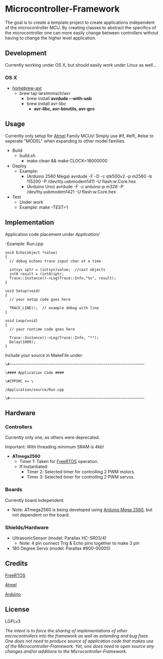 # Microcontroller-Framework

The goal is to create a template project to create applications independent of the microcontroller MCU.  By creating classes to abstract the specifics of the microcontroller one can more easily change between controllers without having to change the higher level application.

## Development

Currently working under OS X, but should easily work under Linux as well...

### OS X
  - [homebrew-avr](https://github.com/larsimmisch/homebrew-avr)
    - brew tap larsimmisch/avr
      - brew install **avrdude --with-usb**
      - brew install avr-libc
        - **avr-libc, avr-binutils, avr-gcc**

## Usage

Currently only setup for [Atmel](http://www.atmel.com/products/microcontrollers/avr/) Family MCUs! Simply use #if, #elfi, #else to seperate "MODEL" when expanding to other model families.

  - Build
     - build.sh
       - make clean && make CLOCK=16000000
  - Deploy
     - Example: 
       - (Arduino 2560 Mega) avrdude -F -D -c stk500v2 -p m2560 -b 115200 -P /dev/tty.usbmodem1411 -U flash:w:Core.hex
       - (Arduino Uno) avrdude -F -c arduino-p m328 -P /dev/tty.usbmodem1421 -U flash:w:Core.hex
  - Test
     - Under work
     - Example: make -TEST=1

## Implementation

Application code placement under *Application/*

  -Example: Run.cpp

    void Echo(object *value)
    {
      // debug echoes trace input char at a time

      intsys iptr = (intsys)value;  //cast objects
      int8 result = (int8)iptr;
      Trace::Instance()->Log(Trace::Info,"%s", result);
    }

    void Setup(void)
    {
      // your setup code goes here

      TRACE_LINE();  // example debug with line
    }

    void Loop(void)
    {
      // your runtime code goes here
      
      Trace::Instance()->Log(Trace::Info, "*");
      Delay(1000);
    }

Include your source in MakeFile under:

  
    \#~~~~~~~~~~~~~~~~~~~~~~~~~~~~~~~~~~~~~~~~~~~~~~~~~~~~~~~~~~~~~~

    \#### Application Code ####

    \#CPPSRC += \

    /Application/source/Run.cpp

    \#~~~~~~~~~~~~~~~~~~~~~~~~~~~~~~~~~~~~~~~~~~~~~~~~~~~~~~~~~~~~~~

## Hardware

### Controllers
Currently only one, as others were deprecated.

Important: With threading minimum SRAM is 4kb!

  - **ATmega2560**
    - Timer 1: Taken for [FreeRTOS](http://www.freertos.org/) operation.
    - If Instantiated:
      - Timer 2: Selected timer for controlling 2 PWM motors.
      - Timer 3: Selected timer for controlling 2 PWM servos.

### Boards
Currently board independent.

  - Note: ATmega2560 is being developed using [Arduino Mega 2560](http://arduino.cc/en/Main/arduinoBoardMega2560), but not dependent on the board.

### Shields/Hardware

  - UltrasonicSensor (model: Parallax HC-SR03/4)
    - Note: 4 pin connect Trig & Echo pins together to make 3 pin
  - 180 Degree Servo (model: Parallax #900-00005)

## Credits

[FreeRTOS](http://www.freertos.org/)
  
[Atmel](http://www.atmel.com/products/microcontrollers/avr/)
  
[Arduino](http://arduino.cc/)
  
## License

LGPLv3

*The intent is to force the sharing of implementations of other microcontrollers into the framework as well as extending and bug fixes.  One does not need to produce source of application code that makes use of the Microcontroller-Framework.  Yet, one does need to open source any changes and/or additions to the Microcontroller-Framework.*